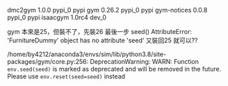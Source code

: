 dmc2gym                   1.0.0                    pypi_0    pypi
gym                       0.26.2                   pypi_0    pypi
gym-notices               0.0.8                    pypi_0    pypi
isaacgym                  1.0rc4                    dev_0    <develop>

gym 本來是25，但裝不了，先裝26
最後一步 seed() 
AttributeError: 'FurnitureDummy' object has no attribute 'seed'
又裝回25 就可以??

/home/by4212/anaconda3/envs/sim/lib/python3.8/site-packages/gym/core.py:256: DeprecationWarning: WARN: Function `env.seed(seed)` is marked as deprecated and will be removed in the future. Please use `env.reset(seed=seed)` instead

